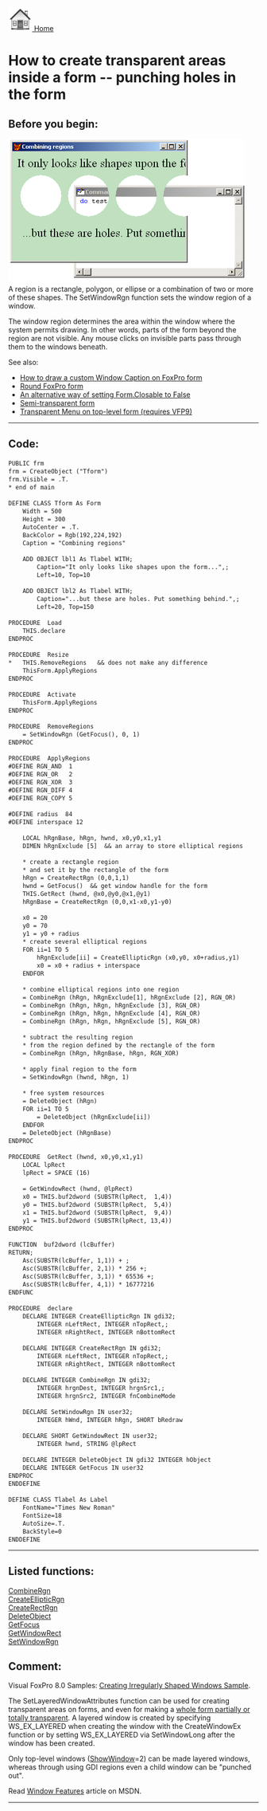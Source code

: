 [<img src="../images/home.png"> Home ](https://github.com/VFPX/Win32API)  

# How to create transparent areas inside a form -- punching holes in the form

## Before you begin:
![](../images/holes.png)  
A region is a rectangle, polygon, or ellipse or a combination of two or more of these shapes. The SetWindowRgn function sets the window region of a window.   

The window region determines the area within the window where the system permits drawing. In other words, parts of the form beyond the region are not visible. Any mouse clicks on invisible parts pass through them to the windows beneath.  

See also:

* [How to draw a custom Window Caption on FoxPro form](sample_499.md)  
* [Round FoxPro form](sample_143.md)  
* [An alternative way of setting Form.Closable to False](sample_127.md)  
* [Semi-transparent form](sample_453.md)  
* [Transparent Menu on top-level form (requires VFP9) ](sample_496.md)  

  
***  


## Code:
```foxpro  
PUBLIC frm
frm = CreateObject ("Tform")
frm.Visible = .T.
* end of main

DEFINE CLASS Tform As Form
	Width = 500
	Height = 300
	AutoCenter = .T.
	BackColor = Rgb(192,224,192)
	Caption = "Combining regions"
	
	ADD OBJECT lbl1 As Tlabel WITH;
		Caption="It only looks like shapes upon the form...",;
		Left=10, Top=10
	
	ADD OBJECT lbl2 As Tlabel WITH;
		Caption="...but these are holes. Put something behind.",;
		Left=20, Top=150

PROCEDURE  Load
	THIS.declare
ENDPROC

PROCEDURE  Resize
*	THIS.RemoveRegions   && does not make any difference
	ThisForm.ApplyRegions
ENDPROC

PROCEDURE  Activate
	ThisForm.ApplyRegions
ENDPROC

PROCEDURE  RemoveRegions
	= SetWindowRgn (GetFocus(), 0, 1)
ENDPROC

PROCEDURE  ApplyRegions
#DEFINE RGN_AND  1
#DEFINE RGN_OR   2
#DEFINE RGN_XOR  3
#DEFINE RGN_DIFF 4
#DEFINE RGN_COPY 5

#DEFINE radius  84
#DEFINE interspace 12

	LOCAL hRgnBase, hRgn, hwnd, x0,y0,x1,y1
	DIMEN hRgnExclude [5]  && an array to store elliptical regions

	* create a rectangle region
	* and set it by the rectangle of the form
	hRgn = CreateRectRgn (0,0,1,1)
	hwnd = GetFocus()  && get window handle for the form
	THIS.GetRect (hwnd, @x0,@y0,@x1,@y1)
	hRgnBase = CreateRectRgn (0,0,x1-x0,y1-y0)

	x0 = 20
	y0 = 70
	y1 = y0 + radius
	* create several elliptical regions
	FOR ii=1 TO 5
		hRgnExclude[ii] = CreateEllipticRgn (x0,y0, x0+radius,y1)
 		x0 = x0 + radius + interspace
	ENDFOR

	* combine elliptical regions into one region
	= CombineRgn (hRgn, hRgnExclude[1], hRgnExclude [2], RGN_OR)
	= CombineRgn (hRgn, hRgn, hRgnExclude [3], RGN_OR)
	= CombineRgn (hRgn, hRgn, hRgnExclude [4], RGN_OR)
	= CombineRgn (hRgn, hRgn, hRgnExclude [5], RGN_OR)

	* subtract the resulting region
	* from the region defined by the rectangle of the form
	= CombineRgn (hRgn, hRgnBase, hRgn, RGN_XOR)

	* apply final region to the form
	= SetWindowRgn (hwnd, hRgn, 1)
	
	* free system resources
	= DeleteObject (hRgn)
	FOR ii=1 TO 5
		= DeleteObject (hRgnExclude[ii])
	ENDFOR
	= DeleteObject (hRgnBase)
ENDPROC

PROCEDURE  GetRect (hwnd, x0,y0,x1,y1)
	LOCAL lpRect
	lpRect = SPACE (16)

	= GetWindowRect (hwnd, @lpRect)
	x0 = THIS.buf2dword (SUBSTR(lpRect,  1,4))
	y0 = THIS.buf2dword (SUBSTR(lpRect,  5,4))
	x1 = THIS.buf2dword (SUBSTR(lpRect,  9,4))
	y1 = THIS.buf2dword (SUBSTR(lpRect, 13,4))
ENDPROC

FUNCTION  buf2dword (lcBuffer)
RETURN;
	Asc(SUBSTR(lcBuffer, 1,1)) + ;
	Asc(SUBSTR(lcBuffer, 2,1)) * 256 +;
	Asc(SUBSTR(lcBuffer, 3,1)) * 65536 +;
	Asc(SUBSTR(lcBuffer, 4,1)) * 16777216
ENDFUNC

PROCEDURE  declare
	DECLARE INTEGER CreateEllipticRgn IN gdi32;
		INTEGER nLeftRect, INTEGER nTopRect,;
		INTEGER nRightRect, INTEGER nBottomRect

	DECLARE INTEGER CreateRectRgn IN gdi32;
		INTEGER nLeftRect, INTEGER nTopRect,;
		INTEGER nRightRect, INTEGER nBottomRect

	DECLARE INTEGER CombineRgn IN gdi32;
		INTEGER hrgnDest, INTEGER hrgnSrc1,;
		INTEGER hrgnSrc2, INTEGER fnCombineMode

	DECLARE SetWindowRgn IN user32;
		INTEGER hWnd, INTEGER hRgn, SHORT bRedraw

	DECLARE SHORT GetWindowRect IN user32;
		INTEGER hwnd, STRING @lpRect

	DECLARE INTEGER DeleteObject IN gdi32 INTEGER hObject
	DECLARE INTEGER GetFocus IN user32
ENDPROC
ENDDEFINE

DEFINE CLASS Tlabel As Label
	FontName="Times New Roman"
	FontSize=18
	AutoSize=.T.
	BackStyle=0
ENDDEFINE  
```  
***  


## Listed functions:
[CombineRgn](../libraries/gdi32/CombineRgn.md)  
[CreateEllipticRgn](../libraries/gdi32/CreateEllipticRgn.md)  
[CreateRectRgn](../libraries/gdi32/CreateRectRgn.md)  
[DeleteObject](../libraries/gdi32/DeleteObject.md)  
[GetFocus](../libraries/user32/GetFocus.md)  
[GetWindowRect](../libraries/user32/GetWindowRect.md)  
[SetWindowRgn](../libraries/user32/SetWindowRgn.md)  

## Comment:
Visual FoxPro 8.0 Samples: <a href="http://msdn.microsoft.com/library/default.asp?url=/library/en-us/dv_foxhelp/html/samirregular_shaped_windows.asp">Creating Irregularly Shaped Windows Sample</a>.  
  
The SetLayeredWindowAttributes function can be used for creating transparent areas on forms, and even for making a [whole form partially or totally transparent](sample_453.md). A layered window is created by specifying WS_EX_LAYERED when creating the window with the CreateWindowEx function or by setting WS_EX_LAYERED via SetWindowLong after the window has been created.  
  
Only top-level windows (<a href="http://msdn.microsoft.com/en-us/library/h0ea0kz8(v=vs.80).aspx">ShowWindow</a>=2) can be made layered windows, whereas through using GDI regions even a child window can be "punched out".  
  
Read [Window Features](https://msdn.microsoft.com/en-us/library/windows/desktop/ms632599(v=vs.85).aspx) article on MSDN.  
  
***  

